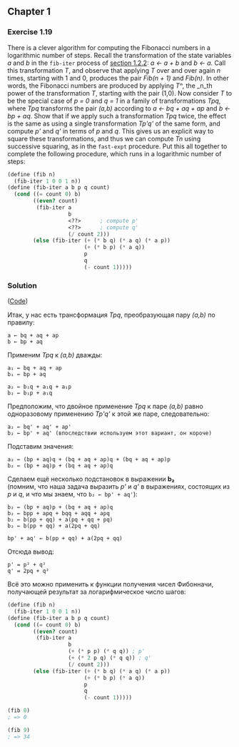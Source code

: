 ## Chapter 1

### Exercise 1.19

There is a clever algorithm for computing the Fibonacci numbers in a logarithmic number of steps. Recall the transformation of the state variables _a_ and _b_ in the `fib-iter` process of [section 1.2.2](https://mitpress.mit.edu/sites/default/files/sicp/full-text/book/book-Z-H-11.html#%_sec_1.2.2): _a ← a + b_ and _b ← a_. Call this transformation _T_, and observe that applying _T_ over and over again _n_ times, starting with 1 and 0, produces the pair _Fib(n + 1)_ and _Fib(n)_. In other words, the Fibonacci numbers are produced by applying _Tⁿ_, the _n_th power of the transformation _T_, starting with the pair (1,0). Now consider _T_ to be the special case of _p = 0_ and _q = 1_ in a family of transformations _Tpq_, where _Tpq_ transforms the pair _(a,b)_ according to _a ← bq + aq + ap_ and _b ← bp + aq_. Show that if we apply such a transformation _Tpq_ twice, the effect is the same as using a single transformation _Tp'q'_ of the same form, and compute _p'_ and _q'_ in terms of _p_ and _q_. This gives us an explicit way to square these transformations, and thus we can compute _Tn_ using successive squaring, as in the `fast-expt` procedure. Put this all together to complete the following procedure, which runs in a logarithmic number of steps:

```scheme
(define (fib n)
  (fib-iter 1 0 0 1 n))
(define (fib-iter a b p q count)
  (cond ((= count 0) b)
        ((even? count)
         (fib-iter a
                   b
                   <??>      ; compute p'
                   <??>      ; compute q'
                   (/ count 2)))
        (else (fib-iter (+ (* b q) (* a q) (* a p))
                        (+ (* b p) (* a q))
                        p
                        q
                        (- count 1)))))
```

### Solution

([Code](../../src/Chapter%201/Exercise%201.19.scm))

Итак, у наc есть трансформация _Tpq_, преобразующая пару _(a,b)_ по правилу:

```
a ← bq + aq + ap
b ← bp + aq
```

Применим _Tpq_ к _(a,b)_ дважды:

```
a₁ ← bq + aq + ap
b₁ ← bp + aq

a₂ ← b₁q + a₁q + a₁p
b₂ ← b₁p + a₁q
```

Предположим, что двойное применение _Tpq_ к паре _(a,b)_ равно одноразовому применению _Tp'q'_ к этой же паре, следовательно:

```
a₂ ← bq' + aq' + ap'
b₂ ← bp' + aq' (впоследствии используем этот вариант, он короче)
```

Подставим значения:

```
a₂ ← (bp + aq)q + (bq + aq + ap)q + (bq + aq + ap)p
b₂ ← (bp + aq)p + (bq + aq + ap)q
```

Сделаем ещё несколько подстановок в выражении **b₂**\
(помним, что наша задача выразить _p'_ и _q'_ в выражениях, состоящих из _p_ и _q_, и что мы знаем, что `b₂ ← bp' + aq'`):

```
b₂ ← (bp + aq)p + (bq + aq + ap)q
b₂ ← bpp + apq + bqq + aqq + apq
b₂ ← b(pp + qq) + a(pq + qq + pq)
b₂ ← b(pp + qq) + a(2pq + qq)

bp' + aq' ← b(pp + qq) + a(2pq + qq)
```

Отсюда вывод:

```
p' = p² + q²
q' = 2pq + q²
```

Всё это можно применить к функции получения чисел Фибонначи, получающей результат за логарифмическое число шагов:

```scheme
(define (fib n)
  (fib-iter 1 0 0 1 n))
(define (fib-iter a b p q count)
  (cond ((= count 0) b)
        ((even? count)
         (fib-iter a
                   b
                   (+ (* p p) (* q q)) ; p'
                   (+ (* 2 p q) (* q q)) ; q'
                   (/ count 2)))
        (else (fib-iter (+ (* b q) (* a q) (* a p))
                        (+ (* b p) (* a q))
                        p
                        q
                        (- count 1)))))

(fib 0)
; => 0

(fib 9)
; => 34
```

